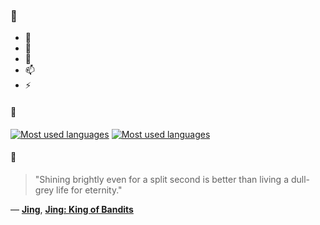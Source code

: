 ### 👋

- 🔭
- 🌱
- 💬
- 📫
- ⚡

#### 🧏

[![Most used languages](https://github-readme-stats-aynah.vercel.app/api/top-langs/?username=aynh&theme=solarized-dark&langs_count=6&layout=compact&hide_title=true)](https://github.com/anuraghazra/github-readme-stats#gh-dark-mode-only)
[![Most used languages](https://github-readme-stats-aynah.vercel.app/api/top-langs/?username=aynh&theme=solarized-light&langs_count=6&layout=compact&hide_title=true)](https://github.com/anuraghazra/github-readme-stats#gh-light-mode-only)

#### 💬

> "Shining brightly even for a split second is better than living a dull-grey life for eternity."

&mdash; [**Jing**](https://myanimelist.net/character.php?q=Jing&cat=character), [**Jing: King of Bandits**](https://myanimelist.net/search/all?q=Jing%3A%20King%20of%20Bandits&cat=all)
